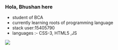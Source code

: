 ### Hola, Bhushan here 
-  student of BCA 
-  currently learning roots of programming language
-  stack user:15405790
-  languages :- CSS-3, HTML5 ,JS
<img src="https://github-readme-stats.vercel.app/api?username=bhushanthapa&&show_icons=true&title_color=ffffff&icon_color=bb2acf&text_color=daf7dc&bg_color=191919">

